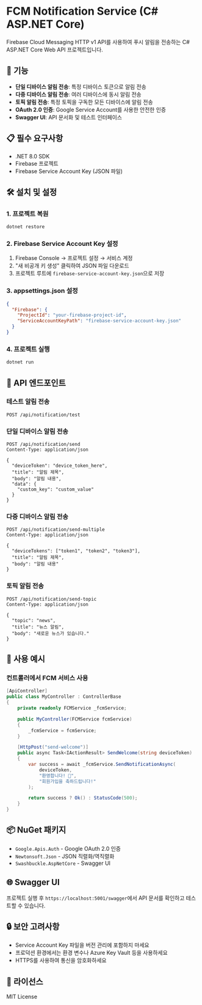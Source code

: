 # FCM Notification Service (C# ASP.NET Core)

Firebase Cloud Messaging HTTP v1 API를 사용하여 푸시 알림을 전송하는 C# ASP.NET Core Web API 프로젝트입니다.

## 🚀 기능

- **단일 디바이스 알림 전송**: 특정 디바이스 토큰으로 알림 전송
- **다중 디바이스 알림 전송**: 여러 디바이스에 동시 알림 전송
- **토픽 알림 전송**: 특정 토픽을 구독한 모든 디바이스에 알림 전송
- **OAuth 2.0 인증**: Google Service Account를 사용한 안전한 인증
- **Swagger UI**: API 문서화 및 테스트 인터페이스

## 📋 필수 요구사항

- .NET 8.0 SDK
- Firebase 프로젝트
- Firebase Service Account Key (JSON 파일)

## 🛠️ 설치 및 설정

### 1. 프로젝트 복원
```bash
dotnet restore
```

### 2. Firebase Service Account Key 설정
1. Firebase Console → 프로젝트 설정 → 서비스 계정
2. "새 비공개 키 생성" 클릭하여 JSON 파일 다운로드
3. 프로젝트 루트에 `firebase-service-account-key.json`으로 저장

### 3. appsettings.json 설정
```json
{
  "Firebase": {
    "ProjectId": "your-firebase-project-id",
    "ServiceAccountKeyPath": "firebase-service-account-key.json"
  }
}
```

### 4. 프로젝트 실행
```bash
dotnet run
```

## 📡 API 엔드포인트

### 테스트 알림 전송
```http
POST /api/notification/test
```

### 단일 디바이스 알림 전송
```http
POST /api/notification/send
Content-Type: application/json

{
  "deviceToken": "device_token_here",
  "title": "알림 제목",
  "body": "알림 내용",
  "data": {
    "custom_key": "custom_value"
  }
}
```

### 다중 디바이스 알림 전송
```http
POST /api/notification/send-multiple
Content-Type: application/json

{
  "deviceTokens": ["token1", "token2", "token3"],
  "title": "알림 제목",
  "body": "알림 내용"
}
```

### 토픽 알림 전송
```http
POST /api/notification/send-topic
Content-Type: application/json

{
  "topic": "news",
  "title": "뉴스 알림",
  "body": "새로운 뉴스가 있습니다."
}
```

## 🔧 사용 예시

### 컨트롤러에서 FCM 서비스 사용
```csharp
[ApiController]
public class MyController : ControllerBase
{
    private readonly FCMService _fcmService;

    public MyController(FCMService fcmService)
    {
        _fcmService = fcmService;
    }

    [HttpPost("send-welcome")]
    public async Task<IActionResult> SendWelcome(string deviceToken)
    {
        var success = await _fcmService.SendNotificationAsync(
            deviceToken,
            "환영합니다! 🎉",
            "회원가입을 축하드립니다!"
        );

        return success ? Ok() : StatusCode(500);
    }
}
```

## 📦 NuGet 패키지

- `Google.Apis.Auth` - Google OAuth 2.0 인증
- `Newtonsoft.Json` - JSON 직렬화/역직렬화
- `Swashbuckle.AspNetCore` - Swagger UI

## 🌐 Swagger UI

프로젝트 실행 후 `https://localhost:5001/swagger`에서 API 문서를 확인하고 테스트할 수 있습니다.

## 🔒 보안 고려사항

- Service Account Key 파일을 버전 관리에 포함하지 마세요
- 프로덕션 환경에서는 환경 변수나 Azure Key Vault 등을 사용하세요
- HTTPS를 사용하여 통신을 암호화하세요

## 📝 라이선스

MIT License 